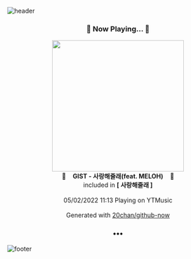![header](https://capsule-render.vercel.app/api?type=wave&height=170&section=header&text=Hi.%20I'm%20SHIFT&fontColor=090707&fontAlignX=45&fontAlignY=65&fontSize=100)

<h3 align="center">🎵 Now Playing... 🎵</h3>
<p align="center">
  <a href="https://music.youtube.com/watch?v=NV2Dlbg_F_E">
    <img width="300" src="https://lh3.googleusercontent.com/M21Tzzxp57ziZMaRI_G9vNjwFyyqbG6928DzT_DPvcbutGQGHLIMt3xJWHnGLx9UbIgAOE2fm1fqqNO0">
  </a>
  <br>
  🎵&nbsp&nbsp&nbsp <b>GIST - 사랑해줄래(feat. MELOH)</b> &nbsp&nbsp&nbsp🎵
  <br>
  included in <b>[ 사랑해줄래 ]</b>
  
  <br />
  <br />
  05/02/2022 11:13 Playing on YTMusic
  <br />
  <br />
  Generated with <a href="https://github.com/20chan/github-now">20chan/github-now</a>
</p>

<h3 align="center">•••</h3>

![footer](https://capsule-render.vercel.app/api?type=wave&height=150&section=footer)
